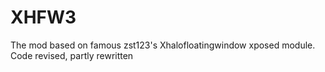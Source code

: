 # XHFW3
The mod based on famous zst123's Xhalofloatingwindow xposed module. Code revised, partly rewritten
